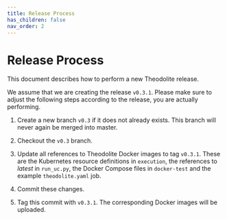 ```yaml
---
title: Release Process
has_children: false
nav_order: 2
---
```


# Release Process

This document describes how to perform a new Theodolite release.

We assume that we are creating the release `v0.3.1`. Please make sure to adjust
the following steps according to the release, you are actually performing.

1. Create a new branch `v0.3` if it does not already exists. This branch will never
again be merged into master.

2. Checkout the `v0.3` branch.

3. Update all references to Theodolite Docker images to tag `v0.3.1`. These are the Kubernetes resource definitions in
`execution`, the references to *latest* in `run_uc.py`, the Docker Compose files in `docker-test` and the example `theodolite.yaml` job.

4. Commit these changes.

5. Tag this commit with `v0.3.1`. The corresponding Docker images will be uploaded.
